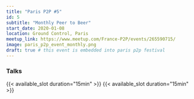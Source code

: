 ```yaml
---
title: "Paris P2P #5"
id: 5
subtitle: "Monthly Peer to Beer"
start_date: 2020-01-08
location: Ground Control, Paris
meetup_link: https://www.meetup.com/France-P2P/events/265590715/
image: paris_p2p_event_monthly.png
draft: true # this event is embedded into paris p2p festival
---
```


### <i class="far fa-presentation"></i> Talks

{{< available_slot duration="15min" >}}
{{< available_slot duration="15min" >}}
